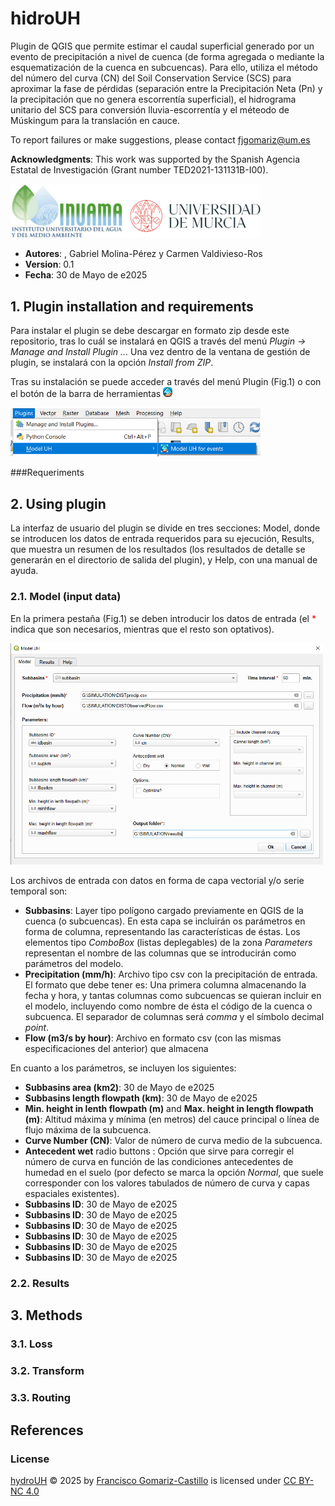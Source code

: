 # hidroUH

Plugin de QGIS que permite estimar el caudal superficial generado por un evento de precipitación a nivel de cuenca (de forma agregada o mediante la esquematización de la cuenca en subcuencas). Para ello, utiliza el método del número del curva (CN) del Soil Conservation Service (SCS) para aproximar la fase de pérdidas (separación entre la Precipitación Neta (Pn) y la precipitación que no genera escorrentía superficial), el hidrograma unitario del SCS para conversión lluvia-escorrentía y el méteodo de Múskingum para la translación en cauce.

To report failures or make suggestions, please contact [fjgomariz@um.es](mailto:fjgomariz@um.es  "fjgomariz@um.es ") 

**Acknowledgments**: This work was supported by the Spanish Agencia Estatal de Investigación (Grant number TED2021-131131B-I00).

<img src="img/logoINUAMA.png" width="400px" height="auto">

- **Autores**: , Gabriel Molina-Pérez y Carmen Valdivieso-Ros
- **Version**: 0.1
- **Fecha**: 30 de Mayo de e2025

## 1. Plugin installation and requirements

Para instalar el plugin se debe descargar en formato zip desde este repositorio, tras lo cuál se instalará en QGIS a través del menú *Plugin -> Manage and Install Plugin ...* Una vez dentro de la ventana de gestión de plugin, se instalará con la opción *Install from ZIP*.

Tras su instalación se puede acceder a través del menú Plugin (Fig.1) o con el botón de la barra de herramientas <img src="img/icon.png" width="15px" height="auto">

<img src="img/access.png" width="400px" height="auto">


###Requeriments



## 2. Using plugin

La interfaz de usuario del plugin se divide en tres secciones: Model, donde se introducen los datos de entrada requeridos para su ejecución, Results, que muestra un resumen de los resultados (los resultados de detalle se generarán en el directorio de salida del plugin), y Help, con una manual de ayuda. 

### 2.1. Model (input data)

En la primera pestaña (Fig.1) se deben introducir los datos de entrada (el <span style=" color:#ff0000;"> *</span> indica que son necesarios, mientras que el resto son optativos).

<img src="img/form1.png" width="500px" height="auto">

Los archivos de entrada con datos en forma de capa vectorial y/o serie temporal son:

- **Subbasins**: Layer tipo polígono cargado previamente en QGIS de la cuenca (o subcuencas). En esta capa se incluirán os parámetros en forma de columna, representando las características de éstas. Los elementos tipo *ComboBox* (listas deplegables) de la zona *Parameters* representan el nombre de las columnas que se introducirán como parámetros del modelo.
- **Precipitation (mm/h)**: Archivo tipo csv con la precipitación de entrada. El formato que debe tener es: Una primera columna almacenando la fecha y hora, y tantas columnas como subcuencas se quieran incluir en el modelo, incluyendo como nombre de ésta el código de la cuenca o subcuenca. El separador de columnas será *comma* y el símbolo decimal *point*.
- **Flow (m3/s by hour)**: Archivo en formato csv (con las mismas especificaciones del anterior) que almacena 

En cuanto a los parámetros, se incluyen los siguientes:

- **Subbasins area (km2)**: 30 de Mayo de e2025
- **Subbasins length flowpath (km)**: 30 de Mayo de e2025
- **Min. height in lenth flowpath (m)** and **Max. height in length flowpath (m)**: Altitud máxima y mínima (en metros) del cauce principal o línea de flujo máxima de la subcuenca.
- **Curve Number (CN)**: Valor de número de curva medio de la subcuenca.
- **Antecedent wet** radio buttons : Opción que sirve para corregir el número de curva en función de las condiciones antecedentes de humedad en el suelo (por defecto se marca la opción *Normal*, que suele corresponder con los valores tabulados de número de curva y capas espaciales existentes).
- **Subbasins ID**: 30 de Mayo de e2025
- **Subbasins ID**: 30 de Mayo de e2025
- **Subbasins ID**: 30 de Mayo de e2025
- **Subbasins ID**: 30 de Mayo de e2025
- **Subbasins ID**: 30 de Mayo de e2025
- **Subbasins ID**: 30 de Mayo de e2025 



### 2.2. Results

## 3. Methods

### 3.1. Loss

### 3.2. Transform

### 3.3. Routing

## References




### License

[hydroUH](https://github.com/fdfsfjgomariz/hidroUH) © 2025 by [Francisco Gomariz-Castillo](https://portalinvestigacion.um.es/investigadores/333183/detalle) is licensed under [CC BY-NC 4.0](https://creativecommons.org/licenses/by-nc/4.0/)
